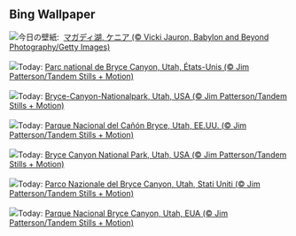 ## Bing Wallpaper
![](https://www.bing.com/th?id=OHR.MagadiFlamingos_JA-JP3870887285_UHD.jpg&w=1000)今日の壁紙: &nbsp;[マガディ湖, ケニア (© Vicki Jauron, Babylon and Beyond Photography/Getty Images)](https://www.bing.com/th?id=OHR.MagadiFlamingos_JA-JP3870887285_UHD.jpg)
<br><br/>
![](https://www.bing.com/th?id=OHR.BryceSnow_FR-FR1248593635_UHD.jpg&w=1000)Today: [Parc national de Bryce Canyon, Utah, États-Unis (© Jim Patterson/Tandem Stills + Motion)](https://www.bing.com/th?id=OHR.BryceSnow_FR-FR1248593635_UHD.jpg)
<br><br/>
![](https://www.bing.com/th?id=OHR.BryceSnow_DE-DE0166968518_UHD.jpg&w=1000)Today: [Bryce-Canyon-Nationalpark, Utah, USA (© Jim Patterson/Tandem Stills + Motion)](https://www.bing.com/th?id=OHR.BryceSnow_DE-DE0166968518_UHD.jpg)
<br><br/>
![](https://www.bing.com/th?id=OHR.BryceSnow_ES-ES6985034687_UHD.jpg&w=1000)Today: [Parque Nacional del Cañón Bryce, Utah, EE.UU. (© Jim Patterson/Tandem Stills + Motion)](https://www.bing.com/th?id=OHR.BryceSnow_ES-ES6985034687_UHD.jpg)
<br><br/>
![](https://www.bing.com/th?id=OHR.BryceSnow_EN-GB7209658465_UHD.jpg&w=1000)Today: [Bryce Canyon National Park, Utah, USA (© Jim Patterson/Tandem Stills + Motion)](https://www.bing.com/th?id=OHR.BryceSnow_EN-GB7209658465_UHD.jpg)
<br><br/>
![](https://www.bing.com/th?id=OHR.BryceSnow_IT-IT2944842663_UHD.jpg&w=1000)Today: [Parco Nazionale del Bryce Canyon, Utah, Stati Uniti (© Jim Patterson/Tandem Stills + Motion)](https://www.bing.com/th?id=OHR.BryceSnow_IT-IT2944842663_UHD.jpg)
<br><br/>
![](https://www.bing.com/th?id=OHR.BryceSnow_PT-BR0096570080_UHD.jpg&w=1000)Today: [Parque Nacional Bryce Canyon, Utah, EUA (© Jim Patterson/Tandem Stills + Motion)](https://www.bing.com/th?id=OHR.BryceSnow_PT-BR0096570080_UHD.jpg)
<br><br/>
